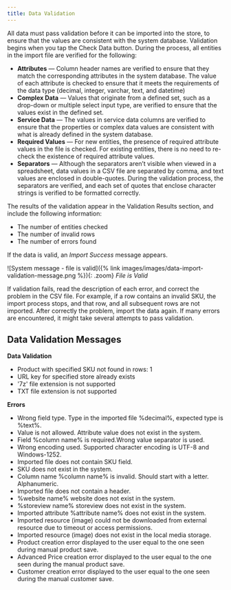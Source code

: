 ```yaml
---
title: Data Validation
---
```


All data must pass validation before it can be imported into the store, to ensure that the values are consistent with the system database. Validation begins when you tap the Check Data button. During the process, all entities in the import file are verified for the following:

- **Attributes** — Column header names are verified to ensure that they match the corresponding attributes in the system database. The value of each attribute is checked to ensure that it meets the requirements of the data type (decimal, integer, varchar, text, and datetime)
- **Complex Data** — Values that originate from a defined set, such as a drop-down or multiple select input type, are verified to ensure that the values exist in the defined set.
- **Service Data** — The values in service data columns are verified to ensure that the properties or complex data values are consistent with what is already defined in the system database.
- **Required Values** — For new entities, the presence of required attribute values in the file is checked. For existing entities, there is no need to re-check the existence of required attribute values.
- **Separators** — Although the separators aren’t visible when viewed in a spreadsheet, data values in a CSV file are separated by comma, and text values are enclosed in double-quotes. During the validation process, the separators are verified, and each set of quotes that enclose character strings is verified to be formatted correctly.

The results of the validation appear in the Validation Results section, and include the following information:

- The number of entities checked
- The number of invalid rows
- The number of errors found

If the data is valid, an _Import Success_ message appears.

![System message - file is valid]({% link images/images/data-import-validation-message.png %}){: .zoom}
_File is Valid_

If validation fails, read the description of each error, and correct the problem in the CSV file. For example, if a row contains an invalid SKU, the import process stops, and that row, and all subsequent rows are not imported. After correctly the problem, import the data again. If many errors are encountered, it might take several attempts to pass validation.

## Data Validation Messages

**Data Validation**

- Product with specified SKU not found in rows: 1
- URL key for specified store already exists
- '7z' file extension is not supported
- TXT file extension is not supported

**Errors**

- Wrong field type. Type in the imported file %decimal%, expected type is %text%.
- Value is not allowed. Attribute value does not exist in the system.
- Field %column name% is required.Wrong value separator is used.
- Wrong encoding used. Supported character encoding is UTF-8 and Windows-1252.
- Imported file does not contain SKU field.
- SKU does not exist in the system.
- Column name %column name% is invalid. Should start with a letter. Alphanumeric.
- Imported file does not contain a header.
- %website name% website does not exist in the system.
- %storeview name% storeview does not exist in the system.
- Imported attribute %attribute name% does not exist in the system.
- Imported resource (image) could not be downloaded from external resource due to timeout or access permissions.
- Imported resource (image) does not exist in the local media storage.
- Product creation error displayed to the user equal to the one seen during manual product save.
- Advanced Price creation error displayed to the user equal to the one seen during the manual product save.
- Customer creation error displayed to the user equal to the one seen during the manual customer save.
